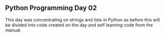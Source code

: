 ## Python Programming Day 02

This day was concentrating on strings and lists in Python as before this will be divided into code created on the day and self learning code from the manual.

